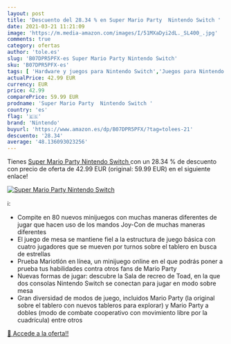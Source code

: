 ```yaml
---
layout: post
title: 'Descuento del 28.34 % en Super Mario Party  Nintendo Switch '
date: 2021-03-21 11:21:09
image: 'https://m.media-amazon.com/images/I/51MXaDyi2dL._SL400_.jpg'
comments: true
category: ofertas
author: 'tole.es'
slug: 'B07DPR5PFX-es Super Mario Party Nintendo Switch'
sku: 'B07DPR5PFX-es'
tags: [ 'Hardware y juegos para Nintendo Switch','Juegos para Nintendo Switch','Videojuegos','nintendo', ]
actualPrice: 42.99 EUR
currency: EUR
price: 42.99
comparePrice: 59.99 EUR
prodname: 'Super Mario Party  Nintendo Switch '
country: 'es'
flag: '🇪🇸'
brand: 'Nintendo'
buyurl: 'https://www.amazon.es/dp/B07DPR5PFX/?tag=tolees-21'
descuento: '28.34'
average: '48.136093023256'
---
```


Tienes [Super Mario Party  Nintendo Switch ](https://www.amazon.es/dp/B07DPR5PFX/?tag=tolees-21) con un 28.34 % de descuento con precio de oferta de 42.99 EUR (original: 59.99 EUR) en el siguiente enlace!

[![Super Mario Party  Nintendo Switch ](https://m.media-amazon.com/images/I/51MXaDyi2dL._SL400_.jpg)](https://www.amazon.es/dp/B07DPR5PFX/?tag=tolees-21)

ℹ️:

- Compite en 80 nuevos minijuegos con muchas maneras diferentes de jugar que hacen uso de los mandos Joy-Con de muchas maneras diferentes
- El juego de mesa se mantiene fiel a la estructura de juego básica con cuatro jugadores que se mueven por turnos sobre el tablero en busca de estrellas
- Prueba Mariotlón en línea, un minijuego online en el que podrás poner a prueba tus habilidades contra otros fans de Mario Party
- Nuevas formas de jugar: descubre la Sala de recreo de Toad, en la que dos consolas Nintendo Switch se conectan para jugar en modo sobre mesa
- Gran diversidad de modos de juego, incluidos Mario Party (la original sobre el tablero con nuevos tableros para explorar) y Mario Party a dobles (modo de combate cooperativo con movimiento libre por la cuadrícula) entre otros

[🛒 Accede a la oferta!!](https://www.amazon.es/dp/B07DPR5PFX/?tag=tolees-21)
